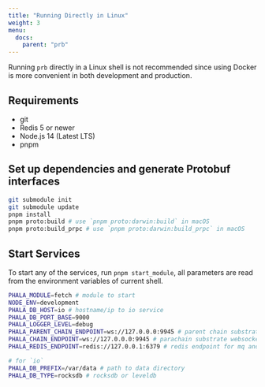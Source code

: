 ```yaml
---
title: "Running Directly in Linux"
weight: 3
menu:
  docs:
    parent: "prb"
---
```


Running `prb` directly in a Linux shell is not recommended since using Docker is more convenient in both development and production.

## Requirements

- git
- Redis 5 or newer
- Node.js 14 (Latest LTS)
- pnpm

## Set up dependencies and generate Protobuf interfaces

```bash
git submodule init
git submodule update
pnpm install
pnpm proto:build # use `pnpm proto:darwin:build` in macOS
pnpm proto:build_prpc # use `pnpm proto:darwin:build_prpc` in macOS
```

## Start Services

To start any of the services, run `pnpm start_module`, all parameters are read from the environment variables of current shell.

```bash
PHALA_MODULE=fetch # module to start
NODE_ENV=development
PHALA_DB_HOST=io # hostname/ip to io service
PHALA_DB_PORT_BASE=9000
PHALA_LOGGER_LEVEL=debug
PHALA_PARENT_CHAIN_ENDPOINT=ws://127.0.0.0:9945 # parent chain substrate websocket endpoint
PHALA_CHAIN_ENDPOINT=ws://127.0.0.0:9945 # parachain substrate websocket endpoint
PHALA_REDIS_ENDPOINT=redis://127.0.0.1:6379 # redis endpoint for mq and rpc

# for `io`
PHALA_DB_PREFIX=/var/data # path to data directory
PHALA_DB_TYPE=rocksdb # rocksdb or leveldb
```
